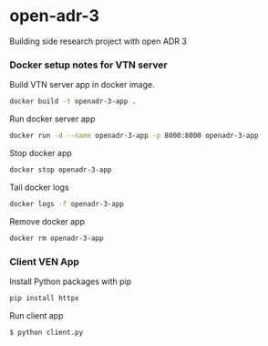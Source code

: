 # open-adr-3
Building side research project with open ADR 3

### Docker setup notes for VTN server

Build VTN server app in docker image.
```bash
docker build -t openadr-3-app .
```

Run docker server app
```bash
docker run -d --name openadr-3-app -p 8000:8000 openadr-3-app
```

Stop docker app
```bash
docker stop openadr-3-app
```

Tail docker logs
```bash
docker logs -f openadr-3-app
```

Remove docker app
```bash
docker rm openadr-3-app
```

### Client VEN App
Install Python packages with pip

```bash
pip install httpx
```

Run client app
```bash
$ python client.py
```
